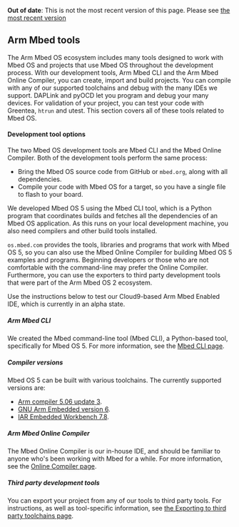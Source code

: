 <span class="warnings">**Out of date**: This is not the most recent version of this page. Please see [the most recent version](y)</span>
## Arm Mbed tools

The Arm Mbed OS ecosystem includes many tools designed to work with Mbed OS and projects that use Mbed OS throughout the development process. With our development tools, Arm Mbed CLI and the Arm Mbed Online Compiler, you can create, import and build projects. You can compile with any of our supported toolchains and debug with the many IDEs we support. DAPLink and pyOCD let you program and debug your many devices. For validation of your project, you can test your code with Greentea, `htrun` and utest. This section covers all of these tools related to Mbed OS.

#### Development tool options

The two Mbed OS development tools are Mbed CLI and the Mbed Online Compiler. Both of the development tools perform the same process:

- Bring the Mbed OS source code from GitHub or `mbed.org`, along with all dependencies.
- Compile your code with Mbed OS for a target, so you have a single file to flash to your board.

We developed Mbed OS 5 using the Mbed CLI tool, which is a Python program that coordinates builds and fetches all the dependencies of an Mbed OS application. As this runs on your local development machine, you also need compilers and other build tools installed.

`os.mbed.com` provides the tools, libraries and programs that work with Mbed OS 5, so you can also use the Mbed Online Compiler for building Mbed OS 5 examples and programs. Beginning developers or those who are not comfortable with the command-line may prefer the Online Compiler. Furthermore, you can use the exporters to third party development tools that were part of the Arm Mbed OS 2 ecosystem.

Use the instructions below to test our Cloud9-based Arm Mbed Enabled IDE, which is currently in an alpha state.

##### Arm Mbed CLI

We created the Mbed command-line tool (Mbed CLI), a Python-based tool, specifically for Mbed OS 5. For more information, see the <a href="/docs/v5.6/tools/arm-mbed-cli.html" target="_blank">Mbed CLI page</a>.

##### Compiler versions

Mbed OS 5 can be built with various toolchains. The currently supported versions are:

- <a href="https://developer.arm.com/products/software-development-tools/compilers/arm-compiler-5/downloads" target="_blank">Arm compiler 5.06 update 3</a>.
- <a href="https://developer.arm.com/open-source/gnu-toolchain/gnu-rm/downloads" target="_blank">GNU Arm Embedded version 6</a>.
- <a href="https://www.iar.com/iar-embedded-workbench/tools-for-arm/arm-cortex-m-edition/" target="_blank">IAR Embedded Workbench 7.8</a>.

##### Arm Mbed Online Compiler

The Mbed Online Compiler is our in-house IDE, and should be familiar to anyone who's been working with Mbed for a while. For more information, see the <a href="/docs/v5.6/tools/arm-online-compiler.html" target="_blank">Online Compiler page</a>.

##### Third party development tools

You can export your project from any of our tools to third party tools. For instructions, as well as tool-specific information, see <a href="/docs/v5.6/tools/exporting.html" target="_blank">the Exporting to third party toolchains page</a>.
